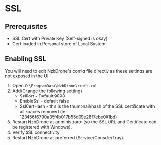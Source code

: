 # SSL #

## Prerequisites ##
- SSL Cert with Private Key (Self-signed is okay)
- Cert loaded in Personal store of Local System

## Enabling SSL ##
You will need to edit NzbDrone's config file directly as these settings are not exposed in the UI

1. Open `C:\ProgramData\NzbDrone\confi.xml`
2. Add/Change the following settings
	- SslPort - Default 9898
	- EnableSsl - default false
	- SslCertHash - this is the thumbnail/hash of the SSL certificate with all spaces removed (ie: 123456f6790a35f4b017b55d09e28f7ebe001bd)
3. Restart NzbDrone as administrator (so the SSL URL and Certificate can be registered with Windows).
4. Verify SSL connectivity
5. Restart NzbDrone as preferred (Service/Console/Tray).